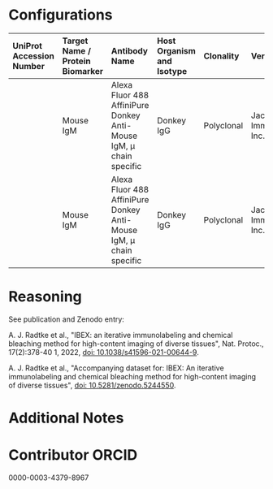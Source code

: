 # Configurations

| UniProt Accession Number   | Target Name / Protein Biomarker   | Antibody Name                                                      | Host Organism and Isotype   | Clonality   | Vendor                      | Catalog Number   | Conjugate   | RRID       | Application   | Method           | Tissue Preservation   | Tissue       | Detergent         | Antigen Retrieval Conditions   | Dye Inactivation Conditions                                            | Result   | Agree        | Disagree   |
|:---------------------------|:----------------------------------|:-------------------------------------------------------------------|:----------------------------|:------------|:----------------------------|:-----------------|:------------|:-----------|:--------------|:-----------------|:----------------------|:-------------|:------------------|:-------------------------------|:-----------------------------------------------------------------------|:---------|:-------------|:-----------|
|                            | Mouse IgM                         | Alexa Fluor 488 AffiniPure Donkey Anti-Mouse IgM, µ chain specific | Donkey IgG                  | Polyclonal  | Jackson ImmunoResearch Inc. | 715-545-020      | AF488       | AB_2340844 | IHC-P         | IBEX2D Automated | FFPE                  | Human kidney | 0.3% Triton-X-100 | AR6 for 40 minutes at 95C      | 0.5 mg/ml LiBH4 10 minutes continuous exchange with automated protocol | Success  | [+](#reason1) |            |
|                            | Mouse IgM                         | Alexa Fluor 488 AffiniPure Donkey Anti-Mouse IgM, µ chain specific | Donkey IgG                  | Polyclonal  | Jackson ImmunoResearch Inc. | 715-545-020      | AF488       | AB_2340844 | IHC-Fr        | IBEX2D Manual    | 1% PFA Fixed Frozen   | Human spleen | 0.3% Triton-X-100 |                                | 1 mg/ml LiBH4 15 minutes                                               | Success  | [+](#reason1) |            |

# Reasoning

<a name="reason1"></a>
See publication and Zenodo entry:

A. J. Radtke et al., "IBEX: an iterative immunolabeling and chemical bleaching
 method for high-content imaging of diverse tissues", Nat. Protoc., 17(2):378-40
1, 2022, [doi: 10.1038/s41596-021-00644-9](https://doi.org/10.1038/s41596-021-00644-9).

A. J. Radtke et al., "Accompanying dataset for: IBEX: An iterative immunolabeling and chemical 
bleaching method for high-content imaging of diverse tissues",
[doi: 10.5281/zenodo.5244550](https://doi.org/10.5281/zenodo.5244551).


# Additional Notes

# Contributor ORCID

0000-0003-4379-8967
